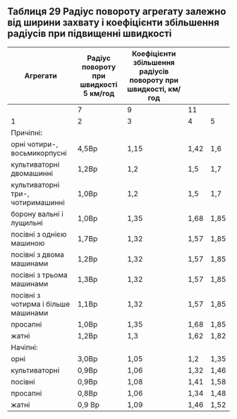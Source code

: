 ## Таблиця 29 Радіус повороту агрегату залежно від ширини захвату і коефіцієнти збільшення радіусів при підвищенні швидкості

Агрегати|Радіус повороту при швидкості        5 км/год|Коефіцієнти збільшення радіусів повороту при швидкості, км/год| | |
--|---|---|---|--
 | |7|9|11
1|2|3|4|5
Причіпні:| | | |
   орні чотири-, восьмикорпусні|4,5Вр|1,15|1,42|1,6
   культиваторні двомашинні|1,2Вр|1,2|1,5|1,7
   культиваторні три-, чотиримашинні|1,0Вр|1,2|1,5|1,7
   борону вальні і лущильні|1,0Вр|1,35|1,68|1,85
   посівні з однією машиною|1,7Вр|1,32|1,57|1,85
   посівні з двома машинами|1,2Вр|1,32|1,57|1,85
   посівні з трьома машинами|1,3Вр |1,32|1,57|1,85
   посівні з чотирма і більше машинами|1,1Вр|1,32|1,57|1,85
   просапні|1,0Вр|1,35|1,68|1,85
   жатні|1,2Вр|1,3|1,62|1,82
Начіпні:| | | |
   орні|3,0Вр|1,05|1,2|1,35
   культиваторні|0,9Вр|1,06|1,32|1,46
   посівні|0,9Вр|1,08|1,41|1,58
   просапні|0,8Вр|1,06|1,34|1,48
   жатні|0,9 Вр|1,09|1,46|1,52

